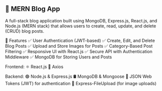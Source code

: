 ## 📝 MERN Blog App
A full-stack blog application built using MongoDB, Express.js, React.js, and Node.js (MERN stack) that allows users to create, read, update, and delete (CRUD) blog posts.

🚀 Features
✅ User Authentication (JWT-based)
✅ Create, Edit, and Delete Blog Posts
✅ Upload and Store Images for Posts
✅ Category-Based Post Filtering
✅ Responsive UI with React.js
✅ Secure API with Authentication Middleware
✅ MongoDB for Storing Users and Posts

Frontend:
⚛️ React.js 
🔗 Axios 

Backend:
🟢 Node.js & Express.js
🛢️ MongoDB & Mongoose 
🔑 JSON Web Tokens (JWT) for authentication
📂 Express-FileUpload (for image uploads)

